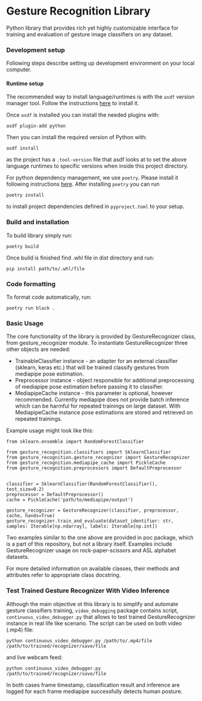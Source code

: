 # Gesture Recognition Library
Python library that provides rich yet highly customizable interface for training and evaluation of 
gesture image classifiers on any dataset.

### Development setup
Following steps describe setting up development environment on your local computer.

#### Runtime setup
The recommended way to install language/runtimes is with the `asdf` version manager tool. Follow the instructions [here](https://asdf-vm.com/#/core-manage-asdf-vm) to install it.

Once `asdf` is installed you can install the needed plugins with: 
```shell
asdf plugin-add python
```
Then you can install the required version of Python with: 
```shell
asdf install
```
as the project has a `.tool-version` file that asdf looks at to set the above language runtimes to specific versions when inside this project directory.

For python dependency management, we use `poetry`. Please install it following instructions [here](https://python-poetry.org/docs/#installation). 
After installing `poetry` you can run 
```shell
poetry install
```
to install project dependencies defined in `pyproject.toml` to your setup. 

### Build and installation
To build library simply run:
```shell
poetry build
```
Once build is finished find .whl file in dist directory and run:
```shell
pip install path/to/.whl/file 
```

### Code formatting
To format code automatically, run: 
```shell
poetry run black .
```

### Basic Usage
The core functionality of the library is provided by GestureRecognizer class, from gesture_recognizer module.
To instantiate GestureRecognizer three other objects are needed: 

 - TrainableClassifier instance - an adapter for an external classifier (sklearn, keras etc.) 
that will be trained classify gestures from mediapipe pose estimation.
 - Preprocessor instance - object responsible for additional preprocessing of mediapipe pose estimation before passing
it to classifier.
 - MediapipeCache instance - this parameter is optional, however recommended. Currently mediapipe does not provide
batch inference which can be harmful for repeated trainings on large dataset. With MediapipeCache instance pose
estimations are stored and retrieved on repeated trainings.

Example usage might look like this:
```shell
from sklearn.ensemble import RandomForestClassifier

from gesture_recognition.classifiers import SklearnClassifier
from gesture_recognition.gesture_recognizer import GestureRecognizer
from gesture_recognition.mediapipe_cache import PickleCache
from gesture_recognition.preprocessors import DefaultPreprocessor


classifier = SklearnClassifier(RandomForestClassifier(), test_size=0.2)
preprocessor = DefaultPreprocessor()
cache = PickleCache('path/to/mediapipe/output')

gesture_recognizer = GestureRecognizer(classifier, preprocessor, cache, hands=True)
gesture_recognizer.train_and_evaluate(dataset_identifier: str, samples: Iterable[np.ndarray], labels: Iterable[np.int])
```
Two examples similar to the one above are provided in poc package, which is a part of this repository, but not a library
itself. Examples include GestureRecognizer usage on rock-paper-scissors and ASL alphabet datasets. 

For more detailed information on available classes, their methods and attributes refer to appropriate class docstring.

### Test Trained Gesture Recognizer With Video Inference
Although the main objective ot this library is to simplify and automate gesture classifiers training, 
`video_debugging` package contains script, `continuous_video_debugger.py` that allows to test 
trained GestureRecognizer instance in real life like scenario. The script can be used on both video (.mp4) file:
```shell
python continuous_video_debugger.py /path/to/.mp4/file /path/to/trained/recognizer/save/file
```
and live webcam feed:
```shell
python continuous_video_debugger.py /path/to/trained/recognizer/save/file
```
In both cases frame timestamp, classification result and inference are logged for each frame mediapipe successfully 
detects human posture.